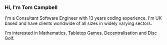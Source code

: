 ### Hi, I'm Tom Campbell
I'm a Consultant Software Engineer with 13 years coding experience.
I'm UK based and have clients worldwide of all sizes in widely varying sectors.

I'm interested in Mathematics, Tabletop Games, Decentralisation and Disc Golf.
